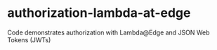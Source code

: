 # authorization-lambda-at-edge
Code demonstrates authorization with Lambda@Edge and JSON Web Tokens (JWTs)
